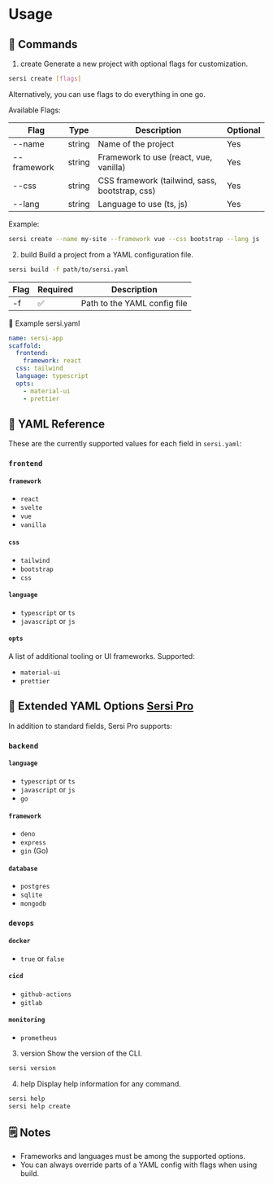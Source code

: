 # Usage

## 🚀 Commands

1. create
   Generate a new project with optional flags for customization.

```bash
sersi create [flags]
```

Alternatively, you can use flags to do everything in one go.

Available Flags:

| Flag        | Type   | Description                                    | Optional |
| ----------- | ------ | ---------------------------------------------- | -------- |
| --name      | string | Name of the project                            | Yes      |
| --framework | string | Framework to use (react, vue, vanilla)         | Yes      |
| --css       | string | CSS framework (tailwind, sass, bootstrap, css) | Yes      |
| --lang      | string | Language to use (ts, js)                       | Yes      |

Example:

```bash
sersi create --name my-site --framework vue --css bootstrap --lang js
```

2. build
   Build a project from a YAML configuration file.

```bash
sersi build -f path/to/sersi.yaml
```

| Flag | Required | Description                  |
| ---- | -------- | ---------------------------- |
| -f   | ✅       | Path to the YAML config file |

🧪 Example sersi.yaml

```yaml
name: sersi-app
scaffold:
  frontend:
    framework: react
  css: tailwind
  language: typescript
  opts:
    - material-ui
    - prettier
```

## 📄 YAML Reference

These are the currently supported values for each field in `sersi.yaml`:

### `frontend`

#### `framework`

- `react`
- `svelte`
- `vue`
- `vanilla`

#### `css`

- `tailwind`
- `bootstrap`
- `css`

#### `language`

- `typescript` or `ts`
- `javascript` or `js`

#### `opts`

A list of additional tooling or UI frameworks. Supported:

- `material-ui`
- `prettier`

## 🔐 Extended YAML Options [Sersi Pro](https://sersi.dev/pro)

In addition to standard fields, Sersi Pro supports:

### `backend`

#### `language`

- `typescript` or `ts`
- `javascript` or `js`
- `go`

#### `framework`

- `deno`
- `express`
- `gin` (Go)

#### `database`

- `postgres`
- `sqlite`
- `mongodb`

### `devops`

#### `docker`

- `true` or `false`

#### `cicd`

- `github-actions`
- `gitlab`

#### `monitoring`

- `prometheus`

3. version
   Show the version of the CLI.

```bash
sersi version
```

4. help
   Display help information for any command.

```bash
sersi help
sersi help create
```

## 🗒 Notes

- Frameworks and languages must be among the supported options.
- You can always override parts of a YAML config with flags when using build.
